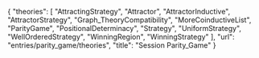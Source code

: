 {
    "theories": [
        "AttractingStrategy",
        "Attractor",
        "AttractorInductive",
        "AttractorStrategy",
        "Graph_TheoryCompatibility",
        "MoreCoinductiveList",
        "ParityGame",
        "PositionalDeterminacy",
        "Strategy",
        "UniformStrategy",
        "WellOrderedStrategy",
        "WinningRegion",
        "WinningStrategy"
    ],
    "url": "entries/parity_game/theories",
    "title": "Session Parity_Game"
}